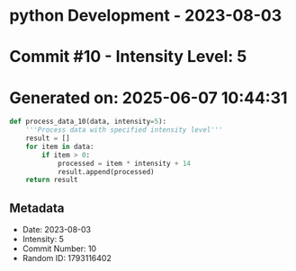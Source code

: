 ﻿# python Development - 2023-08-03
# Commit #10 - Intensity Level: 5
# Generated on: 2025-06-07 10:44:31
```python
def process_data_10(data, intensity=5):
    '''Process data with specified intensity level'''
    result = []
    for item in data:
        if item > 0:
            processed = item * intensity + 14
            result.append(processed)
    return result
```
## Metadata
- Date: 2023-08-03
- Intensity: 5
- Commit Number: 10
- Random ID: 1793116402

